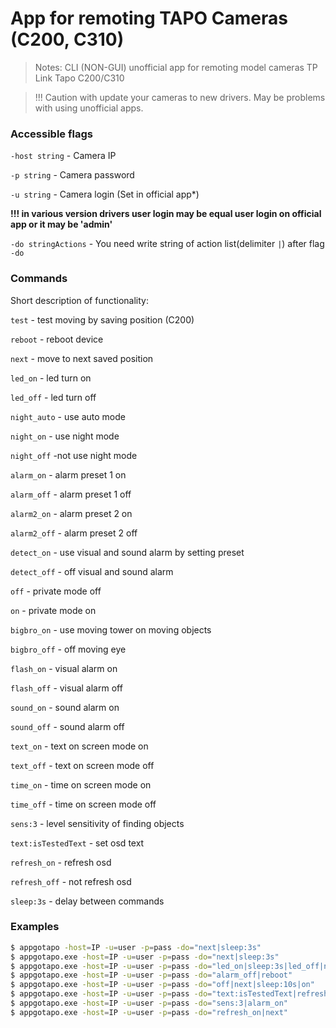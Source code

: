 # App for remoting TAPO Cameras (C200, C310)
> Notes: CLI (NON-GUI) unofficial app for remoting model cameras TP Link Tapo C200/C310

> !!! Caution with update your cameras to new drivers. May be problems with using unofficial apps.

### Accessible flags

`-host string`  - Camera IP

`-p string`     - Camera password

`-u string`      - Camera login (Set in official app*)

**!!! in various version drivers user login may be equal user login on official app or it may be 'admin'**

`-do stringActions` - You need write string of action list(delimiter `|`) after flag `-do`

### Commands
Short description of functionality:

`test` - test moving by saving position (C200)

`reboot` - reboot device

`next` - move to next saved position

`led_on` - led turn on

`led_off` - led turn off

`night_auto` - use auto mode

`night_on` - use night mode

`night_off` -not use night mode

`alarm_on` - alarm preset 1 on

`alarm_off` - alarm preset 1 off

`alarm2_on` - alarm preset 2 on

`alarm2_off` - alarm preset 2 off

`detect_on` - use visual and sound alarm by setting preset

`detect_off` - off visual and sound alarm

`off` - private mode off

`on` - private mode on

`bigbro_on` - use moving tower on moving objects

`bigbro_off` - off moving eye

`flash_on` - visual alarm on

`flash_off` - visual alarm off

`sound_on` - sound alarm on

`sound_off` - sound alarm off

`text_on` - text on screen mode on

`text_off` - text on screen mode off

`time_on` - time on screen mode on

`time_off` - time on screen mode off

`sens:3` -  level sensitivity of finding objects

`text:isTestedText` - set osd text

`refresh_on` - refresh osd

`refresh_off` - not refresh osd

`sleep:3s` - delay between commands


### Examples

```sh
$ appgotapo -host=IP -u=user -p=pass -do="next|sleep:3s"
$ appgotapo.exe -host=IP -u=user -p=pass -do="next|sleep:3s"
$ appgotapo.exe -host=IP -u=user -p=pass -do="led_on|sleep:3s|led_off|night_on|sleep:3s|night_auto|alarm_on|sleep:30s|alarm_off|sleep:6s|next|sleep:6s|next|sleep:6s|next|off|next|sleep:10s|on"
$ appgotapo.exe -host=IP -u=user -p=pass -do="alarm_off|reboot"
$ appgotapo.exe -host=IP -u=user -p=pass -do="off|next|sleep:10s|on"
$ appgotapo.exe -host=IP -u=user -p=pass -do="text:isTestedText|refresh_off|next"
$ appgotapo.exe -host=IP -u=user -p=pass -do="sens:3|alarm_on"
$ appgotapo.exe -host=IP -u=user -p=pass -do="refresh_on|next"
```

